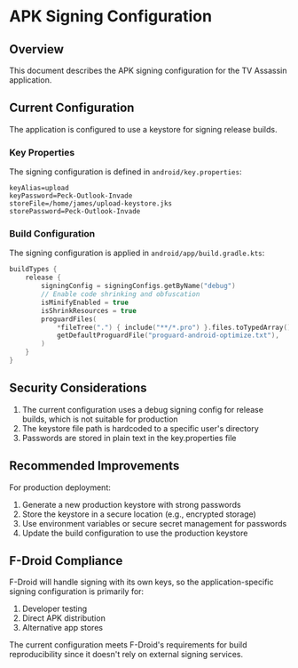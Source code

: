 # APK Signing Configuration

## Overview
This document describes the APK signing configuration for the TV Assassin application.

## Current Configuration
The application is configured to use a keystore for signing release builds.

### Key Properties
The signing configuration is defined in `android/key.properties`:

```
keyAlias=upload
keyPassword=Peck-Outlook-Invade
storeFile=/home/james/upload-keystore.jks
storePassword=Peck-Outlook-Invade
```

### Build Configuration
The signing configuration is applied in `android/app/build.gradle.kts`:

```kotlin
buildTypes {
    release {
        signingConfig = signingConfigs.getByName("debug")
        // Enable code shrinking and obfuscation
        isMinifyEnabled = true
        isShrinkResources = true
        proguardFiles(
            *fileTree(".") { include("**/*.pro") }.files.toTypedArray(),
            getDefaultProguardFile("proguard-android-optimize.txt"),
        )
    }
}
```

## Security Considerations
1. The current configuration uses a debug signing config for release builds, which is not suitable for production
2. The keystore file path is hardcoded to a specific user's directory
3. Passwords are stored in plain text in the key.properties file

## Recommended Improvements
For production deployment:
1. Generate a new production keystore with strong passwords
2. Store the keystore in a secure location (e.g., encrypted storage)
3. Use environment variables or secure secret management for passwords
4. Update the build configuration to use the production keystore

## F-Droid Compliance
F-Droid will handle signing with its own keys, so the application-specific signing configuration is primarily for:
1. Developer testing
2. Direct APK distribution
3. Alternative app stores

The current configuration meets F-Droid's requirements for build reproducibility since it doesn't rely on external signing services.